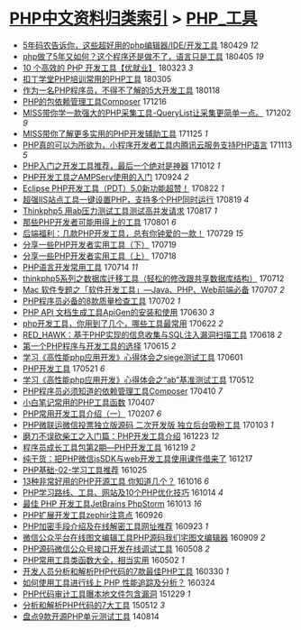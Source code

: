 [PHP中文资料归类索引](../README.md) > [PHP_工具](PHP_工具.md)
====
- [5年码农告诉你，这些超好用的php编辑器/IDE/开发工具](http://jkwz.applinzi.com/ittc/7097333578520331270.html#5%E5%B9%B4%E7%A0%81%E5%86%9C%E5%91%8A%E8%AF%89%E4%BD%A0%EF%BC%8C%E8%BF%99%E4%BA%9B%E8%B6%85%E5%A5%BD%E7%94%A8%E7%9A%84php%E7%BC%96%E8%BE%91%E5%99%A8%2FIDE%2F%E5%BC%80%E5%8F%91%E5%B7%A5%E5%85%B7) 180429 *12* 
- [php做了5年又如何？这个程序还是做不了，语言只是工具](http://jkwz.applinzi.com/ittc/7088513548580029450.html#php%E5%81%9A%E4%BA%865%E5%B9%B4%E5%8F%88%E5%A6%82%E4%BD%95%EF%BC%9F%E8%BF%99%E4%B8%AA%E7%A8%8B%E5%BA%8F%E8%BF%98%E6%98%AF%E5%81%9A%E4%B8%8D%E4%BA%86%EF%BC%8C%E8%AF%AD%E8%A8%80%E5%8F%AA%E6%98%AF%E5%B7%A5%E5%85%B7) 180405 *19* 
- [10 个高效的 PHP 开发工具【优就业】](http://jkwz.applinzi.com/ittc/7083671194882802694.html#10+%E4%B8%AA%E9%AB%98%E6%95%88%E7%9A%84+PHP+%E5%BC%80%E5%8F%91%E5%B7%A5%E5%85%B7%E3%80%90%E4%BC%98%E5%B0%B1%E4%B8%9A%E3%80%91) 180323 *3* 
- [扣丁学堂PHP培训常用的PHP工具](http://jkwz.applinzi.com/ittc/7077013487845114887.html#%E6%89%A3%E4%B8%81%E5%AD%A6%E5%A0%82PHP%E5%9F%B9%E8%AE%AD%E5%B8%B8%E7%94%A8%E7%9A%84PHP%E5%B7%A5%E5%85%B7) 180305  
- [作为一名PHP程序员，不得不了解的5大开发工具](http://jkwz.applinzi.com/ittc/7059957743870280721.html#%E4%BD%9C%E4%B8%BA%E4%B8%80%E5%90%8DPHP%E7%A8%8B%E5%BA%8F%E5%91%98%EF%BC%8C%E4%B8%8D%E5%BE%97%E4%B8%8D%E4%BA%86%E8%A7%A3%E7%9A%845%E5%A4%A7%E5%BC%80%E5%8F%91%E5%B7%A5%E5%85%B7) 180118  
- [PHP的包依赖管理工具Composer](http://jkwz.applinzi.com/ittc/7047576361961522192.html#PHP%E7%9A%84%E5%8C%85%E4%BE%9D%E8%B5%96%E7%AE%A1%E7%90%86%E5%B7%A5%E5%85%B7Composer) 171216  
- [MISS带你学一款强大的PHP采集工具-QueryList让采集更简单一点。](http://jkwz.applinzi.com/ittc/7039807298443150353.html#MISS%E5%B8%A6%E4%BD%A0%E5%AD%A6%E4%B8%80%E6%AC%BE%E5%BC%BA%E5%A4%A7%E7%9A%84PHP%E9%87%87%E9%9B%86%E5%B7%A5%E5%85%B7-QueryList%E8%AE%A9%E9%87%87%E9%9B%86%E6%9B%B4%E7%AE%80%E5%8D%95%E4%B8%80%E7%82%B9%E3%80%82) 171202 *9* 
- [MISS带你了解更多实用的PHP开发辅助工具](http://jkwz.applinzi.com/ittc/7039681688542643217.html#MISS%E5%B8%A6%E4%BD%A0%E4%BA%86%E8%A7%A3%E6%9B%B4%E5%A4%9A%E5%AE%9E%E7%94%A8%E7%9A%84PHP%E5%BC%80%E5%8F%91%E8%BE%85%E5%8A%A9%E5%B7%A5%E5%85%B7) 171125 *1* 
- [PHP真的可以为所欲为，小程序开发者工具内腾讯云服务支持PHP语言](http://jkwz.applinzi.com/ittc/7035376019513541649.html#PHP%E7%9C%9F%E7%9A%84%E5%8F%AF%E4%BB%A5%E4%B8%BA%E6%89%80%E6%AC%B2%E4%B8%BA%EF%BC%8C%E5%B0%8F%E7%A8%8B%E5%BA%8F%E5%BC%80%E5%8F%91%E8%80%85%E5%B7%A5%E5%85%B7%E5%86%85%E8%85%BE%E8%AE%AF%E4%BA%91%E6%9C%8D%E5%8A%A1%E6%94%AF%E6%8C%81PHP%E8%AF%AD%E8%A8%80) 171113 *5* 
- [PHP入门之开发工具推荐，最后一个绝对是神器](http://jkwz.applinzi.com/ittc/7023467392674563089.html#PHP%E5%85%A5%E9%97%A8%E4%B9%8B%E5%BC%80%E5%8F%91%E5%B7%A5%E5%85%B7%E6%8E%A8%E8%8D%90%EF%BC%8C%E6%9C%80%E5%90%8E%E4%B8%80%E4%B8%AA%E7%BB%9D%E5%AF%B9%E6%98%AF%E7%A5%9E%E5%99%A8) 171012 *1* 
- [PHP开发工具之AMPServ使用的入门](http://jkwz.applinzi.com/ittc/7016942493374088209.html#PHP%E5%BC%80%E5%8F%91%E5%B7%A5%E5%85%B7%E4%B9%8BAMPServ%E4%BD%BF%E7%94%A8%E7%9A%84%E5%85%A5%E9%97%A8) 170924 *2* 
- [Eclipse PHP开发工具（PDT）5.0新功能超赞！](http://jkwz.applinzi.com/ittc/7004657314362295312.html#Eclipse+PHP%E5%BC%80%E5%8F%91%E5%B7%A5%E5%85%B7%EF%BC%88PDT%EF%BC%895.0%E6%96%B0%E5%8A%9F%E8%83%BD%E8%B6%85%E8%B5%9E%EF%BC%81) 170822 *1* 
- [超强IIS站点工具一键设置PHP，支持多个PHP同时运行](http://jkwz.applinzi.com/ittc/7003621503982371856.html#%E8%B6%85%E5%BC%BAIIS%E7%AB%99%E7%82%B9%E5%B7%A5%E5%85%B7%E4%B8%80%E9%94%AE%E8%AE%BE%E7%BD%AEPHP%EF%BC%8C%E6%94%AF%E6%8C%81%E5%A4%9A%E4%B8%AAPHP%E5%90%8C%E6%97%B6%E8%BF%90%E8%A1%8C) 170819 *4* 
- [Thinkphp5 用ab压力测试工具测试高并发请求](http://jkwz.applinzi.com/ittc/7002355918187283472.html#Thinkphp5+%E7%94%A8ab%E5%8E%8B%E5%8A%9B%E6%B5%8B%E8%AF%95%E5%B7%A5%E5%85%B7%E6%B5%8B%E8%AF%95%E9%AB%98%E5%B9%B6%E5%8F%91%E8%AF%B7%E6%B1%82) 170817 *1* 
- [那些PHP开发者可能用得上的工具](http://jkwz.applinzi.com/ittc/6996905374245192721.html#%E9%82%A3%E4%BA%9BPHP%E5%BC%80%E5%8F%91%E8%80%85%E5%8F%AF%E8%83%BD%E7%94%A8%E5%BE%97%E4%B8%8A%E7%9A%84%E5%B7%A5%E5%85%B7) 170801 *6* 
- [后端福利：几款PHP开发工具，总有你钟爱的一款！](http://jkwz.applinzi.com/ittc/6995656448615646224.html#%E5%90%8E%E7%AB%AF%E7%A6%8F%E5%88%A9%EF%BC%9A%E5%87%A0%E6%AC%BEPHP%E5%BC%80%E5%8F%91%E5%B7%A5%E5%85%B7%EF%BC%8C%E6%80%BB%E6%9C%89%E4%BD%A0%E9%92%9F%E7%88%B1%E7%9A%84%E4%B8%80%E6%AC%BE%EF%BC%81) 170729 *15* 
- [分享一些PHP开发者实用工具（下）](http://jkwz.applinzi.com/ittc/6992045876439417872.html#%E5%88%86%E4%BA%AB%E4%B8%80%E4%BA%9BPHP%E5%BC%80%E5%8F%91%E8%80%85%E5%AE%9E%E7%94%A8%E5%B7%A5%E5%85%B7%EF%BC%88%E4%B8%8B%EF%BC%89) 170719  
- [分享一些PHP开发者实用工具（上）](http://jkwz.applinzi.com/ittc/6991656811735024656.html#%E5%88%86%E4%BA%AB%E4%B8%80%E4%BA%9BPHP%E5%BC%80%E5%8F%91%E8%80%85%E5%AE%9E%E7%94%A8%E5%B7%A5%E5%85%B7%EF%BC%88%E4%B8%8A%EF%BC%89) 170718  
- [PHP语言开发常用工具](http://jkwz.applinzi.com/ittc/6990089321296954384.html#PHP%E8%AF%AD%E8%A8%80%E5%BC%80%E5%8F%91%E5%B8%B8%E7%94%A8%E5%B7%A5%E5%85%B7) 170714 *11* 
- [thinkphp5系列之数据库迁移工具（轻松的修改跟共享数据库结构）](http://jkwz.applinzi.com/ittc/6989337542003262481.html#thinkphp5%E7%B3%BB%E5%88%97%E4%B9%8B%E6%95%B0%E6%8D%AE%E5%BA%93%E8%BF%81%E7%A7%BB%E5%B7%A5%E5%85%B7%EF%BC%88%E8%BD%BB%E6%9D%BE%E7%9A%84%E4%BF%AE%E6%94%B9%E8%B7%9F%E5%85%B1%E4%BA%AB%E6%95%B0%E6%8D%AE%E5%BA%93%E7%BB%93%E6%9E%84%EF%BC%89) 170712  
- [Mac 软件专题之「软件开发工具」—Java、PHP、Web前端必备](http://jkwz.applinzi.com/ittc/6987563793251828740.html#Mac+%E8%BD%AF%E4%BB%B6%E4%B8%93%E9%A2%98%E4%B9%8B%E3%80%8C%E8%BD%AF%E4%BB%B6%E5%BC%80%E5%8F%91%E5%B7%A5%E5%85%B7%E3%80%8D%E2%80%94Java%E3%80%81PHP%E3%80%81Web%E5%89%8D%E7%AB%AF%E5%BF%85%E5%A4%87) 170707 *2* 
- [PHP程序员必备的8款质量检查工具](http://jkwz.applinzi.com/ittc/6985653957866030084.html#PHP%E7%A8%8B%E5%BA%8F%E5%91%98%E5%BF%85%E5%A4%87%E7%9A%848%E6%AC%BE%E8%B4%A8%E9%87%8F%E6%A3%80%E6%9F%A5%E5%B7%A5%E5%85%B7) 170702 *1* 
- [PHP API 文档生成工具ApiGen的安装和使用](http://jkwz.applinzi.com/ittc/6984893355497358340.html#PHP+API+%E6%96%87%E6%A1%A3%E7%94%9F%E6%88%90%E5%B7%A5%E5%85%B7ApiGen%E7%9A%84%E5%AE%89%E8%A3%85%E5%92%8C%E4%BD%BF%E7%94%A8) 170630 *3* 
- [php开发工具，你用到了几个，哪些工具最常用](http://jkwz.applinzi.com/ittc/6981983687720567813.html#php%E5%BC%80%E5%8F%91%E5%B7%A5%E5%85%B7%EF%BC%8C%E4%BD%A0%E7%94%A8%E5%88%B0%E4%BA%86%E5%87%A0%E4%B8%AA%EF%BC%8C%E5%93%AA%E4%BA%9B%E5%B7%A5%E5%85%B7%E6%9C%80%E5%B8%B8%E7%94%A8) 170622 *2* 
- [RED_HAWK：基于PHP实现的信息收集与SQL注入漏洞扫描工具](http://jkwz.applinzi.com/ittc/6980536672985809924.html#RED_HAWK%EF%BC%9A%E5%9F%BA%E4%BA%8EPHP%E5%AE%9E%E7%8E%B0%E7%9A%84%E4%BF%A1%E6%81%AF%E6%94%B6%E9%9B%86%E4%B8%8ESQL%E6%B3%A8%E5%85%A5%E6%BC%8F%E6%B4%9E%E6%89%AB%E6%8F%8F%E5%B7%A5%E5%85%B7) 170618 *2* 
- [第一个PHP程序与开发工具的选择](http://jkwz.applinzi.com/ittc/6979319312870278149.html#%E7%AC%AC%E4%B8%80%E4%B8%AAPHP%E7%A8%8B%E5%BA%8F%E4%B8%8E%E5%BC%80%E5%8F%91%E5%B7%A5%E5%85%B7%E7%9A%84%E9%80%89%E6%8B%A9) 170615 *2* 
- [学习《高性能php应用开发》心得体会之siege测试工具](http://jkwz.applinzi.com/ittc/6974212616942519301.html#%E5%AD%A6%E4%B9%A0%E3%80%8A%E9%AB%98%E6%80%A7%E8%83%BDphp%E5%BA%94%E7%94%A8%E5%BC%80%E5%8F%91%E3%80%8B%E5%BF%83%E5%BE%97%E4%BD%93%E4%BC%9A%E4%B9%8Bsiege%E6%B5%8B%E8%AF%95%E5%B7%A5%E5%85%B7) 170601  
- [PHP开发工具](http://jkwz.applinzi.com/ittc/6970124589903381509.html#PHP%E5%BC%80%E5%8F%91%E5%B7%A5%E5%85%B7) 170521 *6* 
- [学习《高性能php应用开发》心得体会之“ab”基准测试工具](http://jkwz.applinzi.com/ittc/6966744502348809221.html#%E5%AD%A6%E4%B9%A0%E3%80%8A%E9%AB%98%E6%80%A7%E8%83%BDphp%E5%BA%94%E7%94%A8%E5%BC%80%E5%8F%91%E3%80%8B%E5%BF%83%E5%BE%97%E4%BD%93%E4%BC%9A%E4%B9%8B%E2%80%9Cab%E2%80%9D%E5%9F%BA%E5%87%86%E6%B5%8B%E8%AF%95%E5%B7%A5%E5%85%B7) 170512  
- [PHP程序员必须知道的依赖管理工具Composer](http://jkwz.applinzi.com/ittc/6955029646998504452.html#PHP%E7%A8%8B%E5%BA%8F%E5%91%98%E5%BF%85%E9%A1%BB%E7%9F%A5%E9%81%93%E7%9A%84%E4%BE%9D%E8%B5%96%E7%AE%A1%E7%90%86%E5%B7%A5%E5%85%B7Composer) 170410 *7* 
- [小白笔记常用的PHP工具函数](http://jkwz.applinzi.com/ittc/6953886536847328260.html#%E5%B0%8F%E7%99%BD%E7%AC%94%E8%AE%B0%E5%B8%B8%E7%94%A8%E7%9A%84PHP%E5%B7%A5%E5%85%B7%E5%87%BD%E6%95%B0) 170407  
- [PHP常用开发工具介绍（一）](http://jkwz.applinzi.com/ittc/6931835879768458244.html#PHP%E5%B8%B8%E7%94%A8%E5%BC%80%E5%8F%91%E5%B7%A5%E5%85%B7%E4%BB%8B%E7%BB%8D%EF%BC%88%E4%B8%80%EF%BC%89) 170207 *6* 
- [PHP微联运微信投票独立版源码 二次开发版 独立后台吸粉工具](http://jkwz.applinzi.com/ittc/6918879363524461572.html#PHP%E5%BE%AE%E8%81%94%E8%BF%90%E5%BE%AE%E4%BF%A1%E6%8A%95%E7%A5%A8%E7%8B%AC%E7%AB%8B%E7%89%88%E6%BA%90%E7%A0%81+%E4%BA%8C%E6%AC%A1%E5%BC%80%E5%8F%91%E7%89%88+%E7%8B%AC%E7%AB%8B%E5%90%8E%E5%8F%B0%E5%90%B8%E7%B2%89%E5%B7%A5%E5%85%B7) 170103 *1* 
- [磨刀不误砍柴工之入门篇：PHP开发工具介绍](http://jkwz.applinzi.com/ittc/6914788810163749893.html#%E7%A3%A8%E5%88%80%E4%B8%8D%E8%AF%AF%E7%A0%8D%E6%9F%B4%E5%B7%A5%E4%B9%8B%E5%85%A5%E9%97%A8%E7%AF%87%EF%BC%9APHP%E5%BC%80%E5%8F%91%E5%B7%A5%E5%85%B7%E4%BB%8B%E7%BB%8D) 161223 *12* 
- [程序员成长工具包第2期—PHP开发工具](http://jkwz.applinzi.com/ittc/6913379098008486916.html#%E7%A8%8B%E5%BA%8F%E5%91%98%E6%88%90%E9%95%BF%E5%B7%A5%E5%85%B7%E5%8C%85%E7%AC%AC2%E6%9C%9F%E2%80%94PHP%E5%BC%80%E5%8F%91%E5%B7%A5%E5%85%B7) 161219 *2* 
- [纯干货：把PHP微信jsSDK与web开发工具使用课件借来了](http://jkwz.applinzi.com/ittc/6912534967254254597.html#%E7%BA%AF%E5%B9%B2%E8%B4%A7%EF%BC%9A%E6%8A%8APHP%E5%BE%AE%E4%BF%A1jsSDK%E4%B8%8Eweb%E5%BC%80%E5%8F%91%E5%B7%A5%E5%85%B7%E4%BD%BF%E7%94%A8%E8%AF%BE%E4%BB%B6%E5%80%9F%E6%9D%A5%E4%BA%86) 161217  
- [PHP基础-02-学习工具推荐](http://jkwz.applinzi.com/ittc/6892481081688720388.html#PHP%E5%9F%BA%E7%A1%80-02-%E5%AD%A6%E4%B9%A0%E5%B7%A5%E5%85%B7%E6%8E%A8%E8%8D%90) 161025  
- [13种非常好用的PHP开源工具 你知道几个？](http://jkwz.applinzi.com/ittc/6888902682277839876.html#13%E7%A7%8D%E9%9D%9E%E5%B8%B8%E5%A5%BD%E7%94%A8%E7%9A%84PHP%E5%BC%80%E6%BA%90%E5%B7%A5%E5%85%B7+%E4%BD%A0%E7%9F%A5%E9%81%93%E5%87%A0%E4%B8%AA%EF%BC%9F) 161016 *6* 
- [PHP学习路线、工具、网站及10个PHP优化技巧](http://jkwz.applinzi.com/ittc/6888942696613282821.html#PHP%E5%AD%A6%E4%B9%A0%E8%B7%AF%E7%BA%BF%E3%80%81%E5%B7%A5%E5%85%B7%E3%80%81%E7%BD%91%E7%AB%99%E5%8F%8A10%E4%B8%AAPHP%E4%BC%98%E5%8C%96%E6%8A%80%E5%B7%A7) 161014 *4* 
- [最佳 PHP 开发工具JetBrains PhpStorm](http://jkwz.applinzi.com/ittc/6888430251796857861.html#%E6%9C%80%E4%BD%B3+PHP+%E5%BC%80%E5%8F%91%E5%B7%A5%E5%85%B7JetBrains+PhpStorm) 161013 *16* 
- [PHP扩展开发工具zephir注意点](http://jkwz.applinzi.com/ittc/6882189787917714436.html#PHP%E6%89%A9%E5%B1%95%E5%BC%80%E5%8F%91%E5%B7%A5%E5%85%B7zephir%E6%B3%A8%E6%84%8F%E7%82%B9) 160926  
- [PHP加密手段介绍及在线解密工具网址推荐](http://jkwz.applinzi.com/ittc/6881097730578973701.html#PHP%E5%8A%A0%E5%AF%86%E6%89%8B%E6%AE%B5%E4%BB%8B%E7%BB%8D%E5%8F%8A%E5%9C%A8%E7%BA%BF%E8%A7%A3%E5%AF%86%E5%B7%A5%E5%85%B7%E7%BD%91%E5%9D%80%E6%8E%A8%E8%8D%90) 160923 *1* 
- [微信公众平台在线图文编辑工具PHP源码我们宅图文编辑器](http://jkwz.applinzi.com/ittc/6875904178983011333.html#%E5%BE%AE%E4%BF%A1%E5%85%AC%E4%BC%97%E5%B9%B3%E5%8F%B0%E5%9C%A8%E7%BA%BF%E5%9B%BE%E6%96%87%E7%BC%96%E8%BE%91%E5%B7%A5%E5%85%B7PHP%E6%BA%90%E7%A0%81%E6%88%91%E4%BB%AC%E5%AE%85%E5%9B%BE%E6%96%87%E7%BC%96%E8%BE%91%E5%99%A8) 160909 *2* 
- [PHP源码微信公众号接口开发在线调试工具](http://jkwz.applinzi.com/ittc/6829765056325485573.html#PHP%E6%BA%90%E7%A0%81%E5%BE%AE%E4%BF%A1%E5%85%AC%E4%BC%97%E5%8F%B7%E6%8E%A5%E5%8F%A3%E5%BC%80%E5%8F%91%E5%9C%A8%E7%BA%BF%E8%B0%83%E8%AF%95%E5%B7%A5%E5%85%B7) 160508 *2* 
- [PHP常用工具类函数大全，相当实用](http://jkwz.applinzi.com/ittc/6827532155567473668.html#PHP%E5%B8%B8%E7%94%A8%E5%B7%A5%E5%85%B7%E7%B1%BB%E5%87%BD%E6%95%B0%E5%A4%A7%E5%85%A8%EF%BC%8C%E7%9B%B8%E5%BD%93%E5%AE%9E%E7%94%A8) 160502 *1* 
- [开发人员分析和解析PHP代码的7款最佳PHP工具](http://jkwz.applinzi.com/ittc/6815235075285189636.html#%E5%BC%80%E5%8F%91%E4%BA%BA%E5%91%98%E5%88%86%E6%9E%90%E5%92%8C%E8%A7%A3%E6%9E%90PHP%E4%BB%A3%E7%A0%81%E7%9A%847%E6%AC%BE%E6%9C%80%E4%BD%B3PHP%E5%B7%A5%E5%85%B7) 160330 *1* 
- [如何使用工具进行线上 PHP 性能追踪及分析？](http://jkwz.applinzi.com/ittc/6813160581246747653.html#%E5%A6%82%E4%BD%95%E4%BD%BF%E7%94%A8%E5%B7%A5%E5%85%B7%E8%BF%9B%E8%A1%8C%E7%BA%BF%E4%B8%8A+PHP+%E6%80%A7%E8%83%BD%E8%BF%BD%E8%B8%AA%E5%8F%8A%E5%88%86%E6%9E%90%EF%BC%9F) 160324  
- [PHP代码审计工具曝本地文件包含漏洞](http://jkwz.applinzi.com/ittc/6781174080548111365.html#PHP%E4%BB%A3%E7%A0%81%E5%AE%A1%E8%AE%A1%E5%B7%A5%E5%85%B7%E6%9B%9D%E6%9C%AC%E5%9C%B0%E6%96%87%E4%BB%B6%E5%8C%85%E5%90%AB%E6%BC%8F%E6%B4%9E) 151229 *1* 
- [分析和解析PHP代码的7大工具](http://jkwz.applinzi.com/ittc/547650611411166870.html#%E5%88%86%E6%9E%90%E5%92%8C%E8%A7%A3%E6%9E%90PHP%E4%BB%A3%E7%A0%81%E7%9A%847%E5%A4%A7%E5%B7%A5%E5%85%B7) 150512 *3* 
- [盘点9款开源PHP单元测试工具](http://jkwz.applinzi.com/ittc/547650611371290513.html#%E7%9B%98%E7%82%B99%E6%AC%BE%E5%BC%80%E6%BA%90PHP%E5%8D%95%E5%85%83%E6%B5%8B%E8%AF%95%E5%B7%A5%E5%85%B7) 140814  
